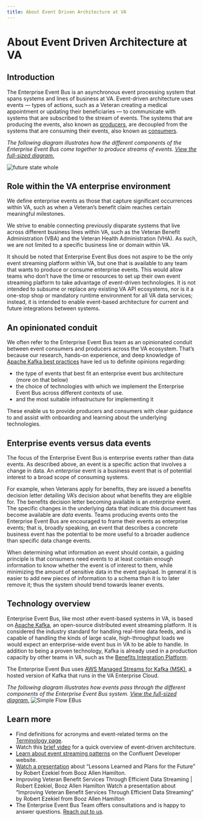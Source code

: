 ```yaml
---
title: About Event Driven Architecture at VA
---
```


# About Event Driven Architecture at VA

## Introduction
The Enterprise Event Bus is an asynchronous event processing system that spans systems and lines of business at VA. Event-driven architecture uses events &mdash; types of actions, such as a Veteran creating a medical appointment or updating their beneficiaries &mdash; to communicate with systems that are subscribed to the stream of events. The systems that are producing the events, also known as [producers](https://department-of-veterans-affairs.github.io/ves-event-bus-developer-portal/produce-events/), are decoupled from the systems that are consuming their events, also known as [consumers](https://department-of-veterans-affairs.github.io/ves-event-bus-developer-portal/consume-events/).

_The following diagram illustrates how the different components of the Enterprise Event Bus come together to produce streams of events. [View the full-sized diagram.](https://github.com/department-of-veterans-affairs/VES/blob/master/research/Event%20Bus/Diagrams/future%20state%20whole.png)_

![future state whole](https://github.com/department-of-veterans-affairs/ves-event-bus-developer-portal/assets/95644573/f0dfe62a-8509-459c-bd9a-074e0babb22b)


## Role within the VA enterprise environment

We define enterprise events as those that capture significant occurrences within VA, such as when a Veteran’s benefit claim reaches certain meaningful milestones.

We strive to enable connecting previously disparate systems that live across different business lines within VA, such as the Veteran Benefit Administration (VBA) and the Veteran Health Administration (VHA). As such, we are not limited to a specific business line or domain within VA.

It should be noted that Enterprise Event Bus does not aspire to be the only event streaming platform within VA, but one that is available to any team that wants to produce or consume enterprise events. This would allow teams who don’t have the time or resources to set up their own event streaming platform to take advantage of event-driven technologies. It is not intended to subsume or replace any existing VA API ecosystems, nor is it a one-stop shop or mandatory runtime environment for all VA data services; instead, it is intended to enable event-based architecture for current and future integrations between systems.

## An opinionated conduit

We often refer to the Enterprise Event Bus team as an opinionated conduit between event consumers and producers across the VA ecosystem. That’s because our research, hands-on experience, and deep knowledge of [Apache Kafka best practices](https://github.com/department-of-veterans-affairs/VES/blob/master/research/Event%20Bus/ADR/ADR%20event%20design.md) have led us to definite opinions regarding:
* the type of events that best fit an enterprise event bus architecture (more on that below)
* the choice of technologies with which we implement the Enterprise Event Bus across different contexts of use. 
* and the most suitable infrastructure for implementing it 

These enable us to provide producers and consumers with clear guidance to and assist with onboarding and learning about the underlying technologies.

## Enterprise events versus data events

The focus of the Enterprise Event Bus is enterprise events rather than data events. As described above, an event is a specific action that involves a change in data. An _enterprise_ event is a business event that is of potential interest to a broad scope of consuming systems. 

For example, when Veterans apply for benefits, they are issued a benefits decision letter detailing VA’s decision about what benefits they are eligible for. The benefits decision letter becoming available is an _enterprise_ event. The specific changes in the underlying data that indicate this document has become available are _data_ events. Teams producing events onto the Enterprise Event Bus are encouraged to frame their events as enterprise events; that is, broadly speaking, an event that describes a concrete business event has the potential to be more useful to a broader audience than specific data change events. 

When determining what information an event should contain, a guiding principle is that consumers need events to at least contain enough information to know whether the event is of interest to them, while minimizing the amount of sensitive data in the event payload. In general it is easier to add new pieces of information to a schema than it is to later remove it; thus the system should trend towards leaner events.

##  Technology overview

Enterprise Event Bus, like most other event-based systems in VA, is based on [Apache Kafka](https://kafka.apache.org/), an open-source distributed event streaming platform. It is considered the industry standard for handling real-time data feeds, and is capable of handling the kinds of large scale, high-throughput loads we would expect an enterprise-wide event bus in VA to be able to handle. In addition to being a proven technology, Kafka is already used in a production capacity by other teams in VA, such as the [Benefits Integration Platform](https://confluence.devops.va.gov/pages/viewpage.action?spaceKey=VAExternal&title=Benefits+Integration+Events).

The Enterprise Event Bus uses [AWS Managed Streams for Kafka (MSK)](https://docs.aws.amazon.com/msk/index.html), a hosted version of Kafka that runs in the VA Enterprise Cloud. 

_The following diagram illustrates how events pass through the different components of the Enterprise Event Bus system. [View the full-sized diagram.](https://github.com/department-of-veterans-affairs/VES/blob/master/research/Event%20Bus/Diagrams/Data%20Flow.jpeg)_
![Simple Flow EBus](https://github.com/department-of-veterans-affairs/ves-event-bus-developer-portal/assets/95644573/61c8f134-7228-4735-b9df-c0e1985d9eaa)

## Learn more
* Find definitions for acronyms and event-related terms on the [Terminology page](./terminology.md).
* Watch this [brief video](https://www.youtube.com/watch?v=R6tUoxx2gVY) for a quick overview of event-driven architecture.
* [Learn about event streaming patterns](https://developer.confluent.io/patterns/) on the Confluent Developer website.
* [Watch a presentation](https://www.confluent.io/events/kafka-summit-americas-2021/improving-veteran-benefit-services-through-efficient-data-streaming/) about “Lessons Learned and Plans for the Future” by Robert Ezekiel from Booz Allen Hamilton.
* Improving Veteran Benefit Services Through Efficient Data Streaming | Robert Ezekiel, Booz Allen Hamilton Watch a presentation about “Improving Veteran Benefit Services Through Efficient Data Streaming” by Robert Ezekiel from Booz Allen Hamilton
* The Enterprise Event Bus Team offers consultations and is happy to answer questions. [Reach out to us](./get-support.md).
